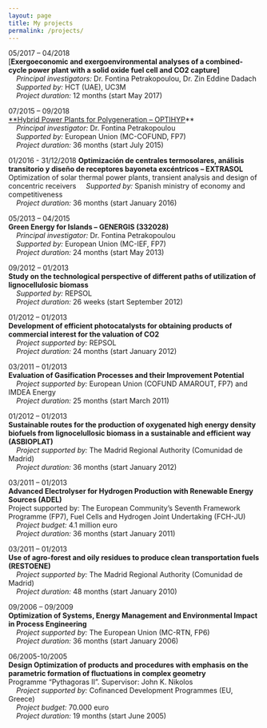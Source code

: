 ```yaml
---
layout: page
title: My projects
permalink: /projects/
---
```

05/2017 – 04/2018   
[**Exergoeconomic and exergoenvironmental analyses of a combined-cycle power plant with a solid oxide fuel cell and CO2 capture]**   
&nbsp;&nbsp;&nbsp;&nbsp;_Principal investigators:_ Dr. Fontina Petrakopoulou, Dr. Zin Eddine Dadach     
&nbsp;&nbsp;&nbsp;&nbsp;_Supported by:_ HCT (UAE), UC3M     
&nbsp;&nbsp;&nbsp;&nbsp;_Project duration:_ 12 months (start May 2017)   

07/2015 – 09/2018   
[**Hybrid Power Plants for Polygeneration – OPTIHYP](http://fontina-petrakopoulou.github.io/conex/)**   
&nbsp;&nbsp;&nbsp;&nbsp;_Principal investigator:_ Dr. Fontina Petrakopoulou   
&nbsp;&nbsp;&nbsp;&nbsp;_Supported by:_ European Union (MC-COFUND, FP7)   
&nbsp;&nbsp;&nbsp;&nbsp;_Project duration:_ 36 months (start July 2015)   

01/2016 - 31/12/2018
**Optimización de centrales termosolares, análisis transitorio y diseño de receptores bayoneta excéntricos – EXTRASOL**   
Optimization of solar thermal power plants, transient analysis and design of concentric receivers
&nbsp;&nbsp;&nbsp;&nbsp;_Supported by:_ Spanish ministry of economy and competitiveness   
&nbsp;&nbsp;&nbsp;&nbsp;_Project duration:_ 36 months (start January 2016)

05/2013 – 04/2015   	   
**Green Energy for Islands – GENERGIS (332028)**   
&nbsp;&nbsp;&nbsp;&nbsp;_Principal investigator:_ Dr. Fontina Petrakopoulou   
&nbsp;&nbsp;&nbsp;&nbsp;_Supported by:_ European Union (MC-IEF, FP7)   
&nbsp;&nbsp;&nbsp;&nbsp;_Project duration:_ 24 months (start May 2013)

09/2012 – 01/2013	  
**Study on the technological perspective of different paths of utilization of lignocellulosic biomass**   
&nbsp;&nbsp;&nbsp;&nbsp;_Supported by:_ REPSOL   
&nbsp;&nbsp;&nbsp;&nbsp;_Project duration:_ 26 weeks (start September 2012)

01/2012 – 01/2013	  
**Development of efficient photocatalysts for obtaining products of commercial interest for the valuation of CO2**   
&nbsp;&nbsp;&nbsp;&nbsp;_Project supported by:_ REPSOL   
&nbsp;&nbsp;&nbsp;&nbsp;_Project duration:_ 24 months (start January 2012)

03/2011 – 01/2013	  
**Evaluation of Gasification Processes and their Improvement Potential**    
&nbsp;&nbsp;&nbsp;&nbsp;_Project supported by:_ European Union (COFUND AMAROUT, FP7) and IMDEA Energy   
&nbsp;&nbsp;&nbsp;&nbsp;_Project duration:_ 25 months (start March 2011)

01/2012 – 01/2013	  
**Sustainable routes for the production of oxygenated high energy density biofuels from lignocelullosic biomass in a sustainable and efficient way (ASBIOPLAT)**      
&nbsp;&nbsp;&nbsp;&nbsp;_Project supported by:_ The Madrid Regional Authority (Comunidad de Madrid)      
&nbsp;&nbsp;&nbsp;&nbsp;_Project duration:_ 36 months (start January 2012)

03/2011 – 01/2013	  
**Advanced Electrolyser for Hydrogen Production with Renewable Energy Sources (ADEL)**   
Project supported by: The European Community’s Seventh Framework Programme (FP7), Fuel Cells and Hydrogen Joint Undertaking (FCH-JU)   
&nbsp;&nbsp;&nbsp;&nbsp;_Project budget:_ 4.1 million euro   
&nbsp;&nbsp;&nbsp;&nbsp;_Project duration:_ 36 months (start January 2011)

03/2011 – 01/2013	  
**Use of agro-forest and oily residues to produce clean transportation fuels (RESTOENE)**   
&nbsp;&nbsp;&nbsp;&nbsp;_Project supported by:_ The Madrid Regional Authority (Comunidad de Madrid)   
&nbsp;&nbsp;&nbsp;&nbsp;_Project duration:_ 48 months (start January 2010)

09/2006 – 09/2009 	  
**Optimization of Systems, Energy Management and Environmental Impact in Process Engineering**   
&nbsp;&nbsp;&nbsp;&nbsp;_Project supported by:_ The European Union (MC-RTN, FP6)   
&nbsp;&nbsp;&nbsp;&nbsp;_Project duration:_ 36 months (start January 2006)

06/2005-10/2005	  
**Design Optimization of products and procedures with emphasis on the parametric formation of fluctuations in complex geometry**   
Programme “Pythagoras II”.  Supervisor: John K. Nikolos   
&nbsp;&nbsp;&nbsp;&nbsp;_Project supported by:_  Cofinanced Development Programmes (EU, Greece)   
&nbsp;&nbsp;&nbsp;&nbsp;_Project budget:_ 70.000 euro   
&nbsp;&nbsp;&nbsp;&nbsp;_Project duration:_ 19 months (start June 2005)
